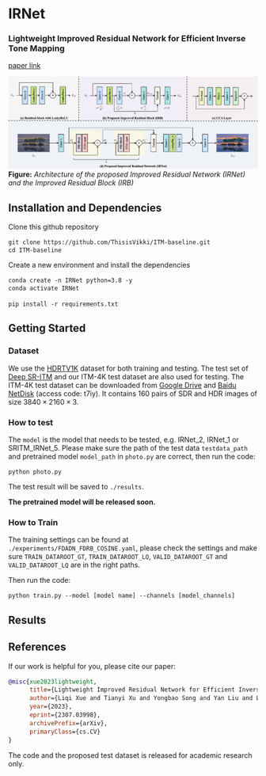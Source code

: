 # IRNet

### Lightweight Improved Residual Network for Efficient Inverse Tone Mapping
[paper link](https://arxiv.org/abs/2307.03998)

![image](https://github.com/ThisisVikki/ITM-baseline/blob/main/figure/Net%26block_structure_newcrop.png)
**Figure:** *Architecture of the proposed Improved Residual Network (IRNet) and the Improved Residual Block (IRB)*

## Installation and Dependencies
Clone this github repository
```
git clone https://github.com/ThisisVikki/ITM-baseline.git
cd ITM-baseline
```
Create a new environment and install the dependencies
```
conda create -n IRNet python=3.8 -y
conda activate IRNet

pip install -r requirements.txt
```

## Getting Started
### Dataset
We use the [HDRTV1K](https://github.com/chxy95/HDRTVNet#configuration) dataset for both training and testing. The test set of [Deep SR-ITM](https://github.com/sooyekim/Deep-SR-ITM) and our ITM-4K test dataset are also used for testing. The ITM-4K test dataset can be downloaded from [Google Drive](https://drive.google.com/file/d/1AJqz2ILR9XD_UO4lFklBOoKpj4ZOrRmo/view?usp=drive_link) and [Baidu NetDisk](https://pan.baidu.com/s/1KK9s6DU-ZAKIEydMnFfClQ) (access code: t7iy). It contains 160 pairs of SDR and HDR images of size $3840\times2160\times3$.

### How to test
The `model` is the model that needs to be tested, e.g. IRNet_2, IRNet_1 or SRITM_IRNet_5. Please make sure the path of the test data `testdata_path` and pretrained model `model_path` in `photo.py` are correct, then run the code:
```
python photo.py
```
The test result will be saved to `./results`.

**The pretrained model will be released soon.**

### How to Train
The training settings can be found at `./experiments/FDADN_FDRB_COSINE.yaml`, please check the settings and make sure `TRAIN_DATAROOT_GT`, `TRAIN_DATAROOT_LQ`, `VALID_DATAROOT_GT` and `VALID_DATAROOT_LQ` are in the right paths.

Then run the code:
```
python train.py --model [model name] --channels [model_channels]
```
## Results


## References
If our work is helpful for you, please cite our paper:
```BibTeX
@misc{xue2023lightweight,
      title={Lightweight Improved Residual Network for Efficient Inverse Tone Mapping}, 
      author={Liqi Xue and Tianyi Xu and Yongbao Song and Yan Liu and Lei Zhang and Xiantong Zhen and Jun Xu},
      year={2023},
      eprint={2307.03998},
      archivePrefix={arXiv},
      primaryClass={cs.CV}
}
```
The code and the proposed test dataset is released for academic research only.
